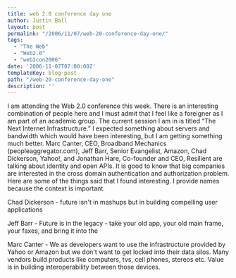```yaml
---
title: web 2.0 conference day one
author: Justin Ball
layout: post
permalink: "/2006/11/07/web-20-conference-day-one/"
tags:
  - "The Web"
  - "Web2.0"
  - "web2con2006"
date: '2006-11-07T07:00:00Z'
templateKey: blog-post
path: "/web-20-conference-day-one"
description: ''
---
```


I am attending the Web 2.0 conference this week. There is an interesting combination of people here and I must admit that I feel like a foreigner as I am part of an academic group. The current session I am in is titled “The Next Internet Infrastructure.” I expected something about servers and bandwidth which would have been interesting, but I am getting something much better. Marc Canter, CEO, Broadband Mechanics (peopleaggregator.com), Jeff Barr, Senior Evangelist, Amazon, Chad Dickerson, Yahoo!, and Jonathan Hare, Co-founder and CEO, Resilient are talking about identity and open APIs. It is good to know that big companies are interested in the cross domain authentication and authorization problem.
Here are some of the things said that I found interesting. I provide names because the context is important.

Chad Dickerson - future isn't in mashups but in building compelling user applications

Jeff Barr - Future is in the legacy - take your old app, your old main frame, your faxes, and bring it into the

Marc Canter - We as developers want to use the infrastructure provided by Yahoo or Amazon but we don't want to get locked into their data silos. Many vendors build products like computers, tvs, cell phones, stereos etc. Value is in building interoperability between those devices.
